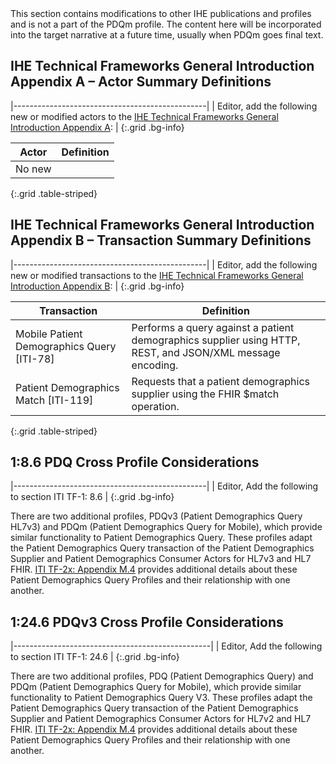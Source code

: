 <div markdown="1" class="stu-note">
This section contains modifications to other IHE publications and profiles and is not a part of the PDQm profile. The content here will be incorporated into the target narrative at a future time, usually when PDQm goes final text.
</div>

## IHE Technical Frameworks General Introduction Appendix A – Actor Summary Definitions

|------------------------------------------------|
| Editor, add the following new or modified actors to the [IHE Technical Frameworks General Introduction Appendix A](https://profiles.ihe.net/GeneralIntro/ch-A.html): |
{:.grid .bg-info}

| Actor                         | Definition                                                                                |
| ----------------------------- | ------------------------------------------------------------------------------------------|
| No new |  |
{:.grid .table-striped}


## IHE Technical Frameworks General Introduction Appendix B – Transaction Summary Definitions

|------------------------------------------------|
| Editor, add the following new or modified transactions to the [IHE Technical Frameworks General Introduction Appendix B](https://profiles.ihe.net/GeneralIntro/ch-B.html): |
{:.grid .bg-info}


| Transaction                              | Definition                                                                              |
| ---------------------------------------- | --------------------------------------------------------------------------------------- |
| Mobile Patient Demographics Query \[ITI-78\]   | Performs a query against a patient demographics supplier using HTTP, REST, and JSON/XML message encoding. 
| Patient Demographics Match \[ITI-119\] | Requests that a patient demographics supplier using the FHIR $match operation.|
{:.grid .table-striped}


## 1:8.6 PDQ Cross Profile Considerations

|------------------------------------------------|
| Editor, Add the following to section ITI TF-1: 8.6 |
{:.grid  .bg-info}

There are two additional profiles, PDQv3 (Patient Demographics Query HL7v3) and
PDQm (Patient Demographics Query for Mobile), which provide similar functionality to
Patient Demographics Query. These profiles adapt the Patient Demographics Query
transaction of the Patient Demographics Supplier and Patient Demographics Consumer
Actors for HL7v3 and HL7 FHIR. [ITI TF-2x: Appendix M.4](https://profiles.ihe.net/ITI/TF/Volume2/ch-M.html#M.4) provides additional details
about these Patient Demographics Query Profiles and their relationship with one another.


## 1:24.6 PDQv3 Cross Profile Considerations

|-------------------------------------------------|
| Editor, Add the following to section ITI TF-1: 24.6 |
{:.grid .bg-info}

There are two additional profiles, PDQ (Patient Demographics Query) and PDQm (Patient
Demographics Query for Mobile), which provide similar functionality to Patient
Demographics Query V3. These profiles adapt the Patient Demographics Query
transaction of the Patient Demographics Supplier and Patient Demographics Consumer
Actors for HL7v2 and HL7 FHIR. [ITI TF-2x: Appendix M.4](https://profiles.ihe.net/ITI/TF/Volume2/ch-M.html#M.4) provides additional details
about these Patient Demographics Query Profiles and their relationship with one another.

